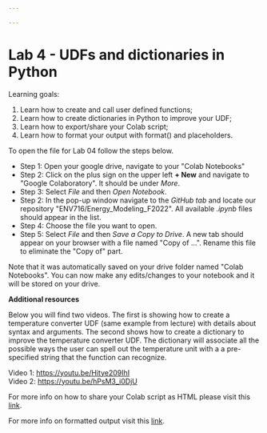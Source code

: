 ```yaml
---

---
```


# Lab 4 - UDFs and dictionaries in Python

Learning goals:

1. Learn how to create and call user defined functions;
2. Learn how to create dictionaries in Python to improve your UDF;
3. Learn how to export/share your Colab script;
4. Learn how to format your output with format() and placeholders.

To open the file for Lab 04 follow the steps below.

* Step 1: Open your google drive, navigate to your "Colab Notebooks" <br>
* Step 2: Click on the plus sign on the upper left **+ New** and navigate to "Google Colaboratory". It should be under *More*. <br>
* Step 3: Select *File* and then *Open Notebook*. <br>
* Step 2: In the pop-up window navigate to the *GitHub tab* and locate our repository "ENV716/Energy_Modeling_F2022". All available *.ipynb* files should appear in the list. <br>
* Step 4: Choose the file you want to open.
* Step 5: Select *File* and then *Save a Copy to Drive*. A new tab should appear on your browser with a file named "Copy of ...". Rename this file to eliminate the "Copy of" part. <br>

Note that it was automatically saved on your drive folder named "Colab Notebooks". You can now make any edits/changes to your notebook and it will be stored on your drive. <br>

**Additional resources**

Below you will find two videos. The first is showing how to create a temperature converter UDF (same example from lecture) with details about syntax and arguments.
The second shows how to create a dictionary to improve the temperature converter UDF. The dictionary will associate all the possible ways the user can spell out the temperature unit with a a pre-specified string that the function can recognize.

Video 1: https://youtu.be/Hitye209IhI <br>
Video 2: https://youtu.be/hPsM3_i0DjU <br>

For more info on how to share your Colab script as HTML please visit this [link](https://joets.medium.com/export-google-colab-notebook-as-html-webpage-39734a3d195e). <br>

For more info on formatted output visit this [link](https://python-course.eu/python-tutorial/formatted-output.php).
